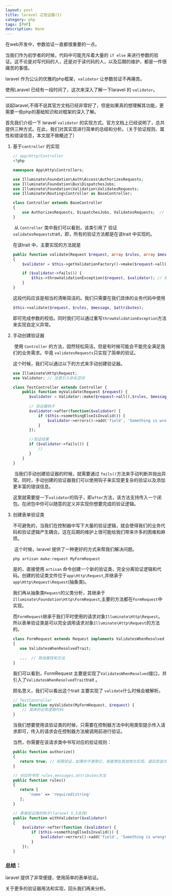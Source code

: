 ```yaml
---
layout: post
title: laravel 之验证器(1)
category: php
tags: [PHP]
description: None
---
```


在web开发中，参数验证一直都很重要的一点。

当我们作为初学者的时候，代码中可能充斥着大量的 `if else` 来进行参数的验证。这不论是对写代码的人，还是对于读代码的人，以及后期的维护，都是一件很痛苦的事情。

laravel 作为公认的优雅的php框架，`validator` 让参数验证不再痛苦。

使用Laravel 已经有一段时间了，这次来深入了解一下laravel 的 `validator`。

----

谈起laravel,不得不说其官方文档已经非常好了，但是如果真的想理解其功能，更需要一些php的基础知识和对框架的深入了解。



首先我们介绍一下 laravel `validator` 的实现方式。官方文档上已经说明了，总共提供三种方式。在此，我们对其实现进行简单的总结和分析。（关于验证规则、属性和错误信息，本文就不做概述了）


1. 基于`controller` 的实现

    ````php
    // app/Http/Controller
    <?php

    namespace App\Http\Controllers;

    use Illuminate\Foundation\Auth\Access\AuthorizesRequests;
    use Illuminate\Foundation\Bus\DispatchesJobs;
    use Illuminate\Foundation\Validation\ValidatesRequests;
    use Illuminate\Routing\Controller as BaseController;

    class Controller extends BaseController
    {
        use AuthorizesRequests, DispatchesJobs, ValidatesRequests;  // 引用trait
    }
    ````

    ​   从 `Controller` 类中我们可以看到，该类引用了 验证`validatesRequests`trait，即，所有的验证方法都是在该trait 中实现的。

    在该trait 中，主要实现的方法就是

    ````php
    public function validate(Request $request, array $rules, array $messages = [], array $customAttributes = [])
    {
        $validator = $this->getValidationFactory()->make($request->all(), $rules, $messages, $customAttributes); // 获得validator 实例，并对参数进行校验

        if ($validator->fails()) {
            $this->throwValidationException($request, $validator); // 验证失败，即抛出异常
        }
    }
    ````

    这段代码应该是相当的清晰简洁的。我们只需要在我们具体的业务代码中使用

    ````php
    $this->validate($request, $rules, $message, $attributes);
    ````

    即可完成参数的校验。同时我们可以通过重写`throwValidationException`方法来实现自定义异常。

2. 手动创建验证器

    ​   使用 `Controller` 的方法，固然轻松简洁。但是有时候可能会不能完全满足我们的业务需求。毕竟 `validatesRequests`只实现了简单的验证。

    这个时候，我们可以通过以下的方式来手动创建验证器。

    ````php
    use Illuminate\Http\Request;
    use Validator; // 注意引入命名空间

    class TestController extends Controller {
        public function myValidate(Request $request) {
           $validator = Validator::make($request->all(),$rules, $message, $attributes);// 手动创建验证器
           
           // 验证器钩子
           $validator->after(function($validator) {
               if ($this->somethingElseIsInvalid()) {
                   $validator->errors()->add('field', 'Something is wrong!');   
               }
           });

           //验证结果
           if ($validator->fails()) {
               //
           }
        }
    }
    ````

    ​   当我们手动创建验证器的时候，就需要通过 `fails()`方法来手动判断并抛出异常。同时，手动创建的验证器我们可以使用钩子来实现更复杂的验证以及添加更丰富的错误信息。

    ​   这里就需要提一下`validator`的钩子，即`after`方法，该方法支持传入一个闭包。在闭包中你可以随意的定义并实现你想要完成的验证逻辑。

3. 创建表单验证类

    ​   不可避免的，当我们在控制器中写下大量的验证逻辑，就会使得我们的业务代码和验证逻辑产生耦合。这在后期的维护上很可能给我们带来许多的困难和麻烦。

    ​   这个时候，laravel 提供了一种更好的方式来帮我们解决问题。

    ````php
    php artisan make:request MyFormRequest

    ````


    ​是的，直接使用 `artisan` 命令创建一个新的验证类，完全分离验证逻辑和代码。创建的验证类文件位于`app\Http\Request`,并继承于`app\Http\Request\Request`(抽象类)。

    我们再从抽象类`Request`的父类分析，其继承于`Illuminate\Foundation\Http\FormRequest`,主要的方法都在`FormRequest`中实现。

    而`FormRequest`继承于我们平时使用的请求对象`Illuminate\Http\Request`。所以表单验证类是可以完全调用请求对象`Illuminate\Http\Request`的方法的。

    ````php
    class FormRequest extends Request implements ValidatesWhenResolved
    {
       use ValidatesWhenResolvedTrait;
       
       ...  // 其他属性和方法
    }
    ````

    我们可以看到，FormRequest 主要是实现了`ValidatesWhenResolved`接口，并引入了`ValidatesWhenResolvedTrait`trait 。

    顾名思义，我们可以看出这个trait 主要实现了 `validate`什么时候会被解析。

    ````php
    // TestController
    public function myValidate(MyFormRequest, $request) {
        // 具体的业务逻辑代码
    }
    ````

    当我们想要使用该验证类的时候，只需要在控制器方法中利用类型提示传入请求即可，传入的请求会在控制器方法被调用前进行验证。

    当然，你需要在该请求类中书写对应的验证规则：

    ````php
    public function authorize()
    {
       return true; // 权限验证，如果你不使用它，或者想在其他地方实现，请实现该方法，并返回true;
    }

    // 对应的书写 rules,messages,attributes方法
    public function rules()
    {
       return [
           'name' => 'required|string'
       ];
    }

    // 表单验证类的钩子(laravel 5.5支持)
    public function withValidator($validator)
    {
        $validator->after(function ($validator) {
            if ($this->somethingElseIsInvalid()) {
                $validator->errors()->add('field', 'Something is wrong!');
            }
        });
    }
    ````


### 总结：

laravel 提供了非常便捷，使用简单的表单验证。

关于更多的验证器用法和实现，回头我们再来分析。


